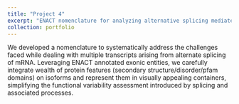 ```yaml
---
title: "Project 4"
excerpt: "ENACT nomenclature for analyzing alternative splicing mediated proteome diversity. <br/><img src='../images/enact.png'>"
collection: portfolio
---
```

We developed a nomenclature to systematically address the challenges faced while dealing with multiple transcripts arising from alternate splicing of mRNA. Leveraging ENACT annotated exonic entities, we carefully integrate wealth of protein features (secondary structure/disorder/pfam domains) on isoforms and represent them in visually appealing containers, simplifying the functional variability assessment introduced by splicing and associated processes.

